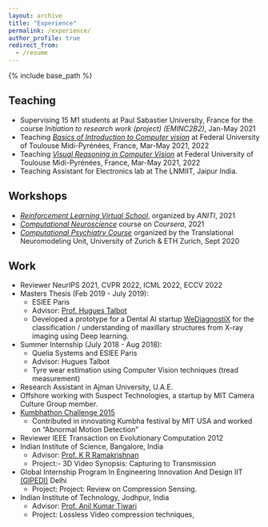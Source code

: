 ```yaml
---
layout: archive
title: "Experience"
permalink: /experience/
author_profile: true
redirect_from:
  - /resume
---
```


{% include base_path %}

## Teaching

* Supervising 15 M1 students at Paul Sabastier University, France for the course *Initiation to research work (project) (EMINC2B2)*,  Jan-May 2021
* Teaching *[Basics of Introduction to Computer vision](https://rufinv.github.io/Intro2AI-advanced-class/)* at Federal University of Toulouse Midi-Pyrénées, France, Mar-May 2021, 2022
* Teaching *[Visual Reasoning in Computer Vision](https://rufinv.github.io/Intro2AI-advanced-class/)* at Federal University of Toulouse Midi-Pyrénées, France, Mar-May 2021, 2022
* Teaching Assistant for Electronics lab at The LNMIIT, Jaipur India.

## Workshops
* *[Reinforcement Learning Virtual School](https://rlvs.aniti.fr/)*, organized by *ANITI*, 2021 
* *[Computational Neuroscience](https://www.coursera.org/learn/computational-neuroscience)* course on *Coursera*, 2021 
* *[Computational Psychiatry Course](https://www.translationalneuromodeling.org/cpcourse/)* organized by the Translational Neuromodeling Unit, University of Zurich & ETH Zurich, Sept 2020


## Work

* Reviewer NeurIPS 2021, CVPR 2022, ICML 2022, ECCV 2022
* Masters Thesis (Feb 2019 - July 2019):
  * ESIEE Paris
  * Advisor: [Prof. Hugues Talbot](https://hugues-talbot.github.io)
  * Developed a prototype for a Dental AI startup [WeDiagnostiX](https://wediagnostix.com/en/home) for the classification / understanding of maxillary structures from X-ray imaging using Deep learning.
* Summer Internship (July 2018 - Aug 2018): 
  * Quelia Systems and ESIEE Paris 
  * Advisor: Hugues Talbot
  * Tyre wear estimation using Computer Vision techniques (tread measurement)
* Research Assistant in Ajman University, U.A.E.
* Offshore working with Suspect Technologies, a startup by MIT Camera Culture Group member.
* [Kumbhathon Challenge 2015](https://www.kumbha.org/)
  * Contributed in innovating Kumbha festival by MIT USA and worked on “Abnormal Motion Detection” 
* Reviewer IEEE Transaction on Evolutionary Computation 2012
* Indian Institute of Science, Bangalore, India 
  * Advisor: [Prof. K R Ramakrishnan](http://iiscprofiles.irins.org/profile/3742)
  * Project:- 3D Video Synopsis: Capturing to Transmission
* Global Internship Program In Engineering Innovation And Design IIT [(GIPEDI)](http://gipedi.iitd.ac.in/) Delhi
  * Project:  Project: Review on Compression Sensing.
* Indian Institute of Technology, Jodhpur, India
  * Advisor: [Prof. Anil Kumar Tiwari](http://home.iitj.ac.in/~akt/)
  * Project: Lossless Video compression techniques,
